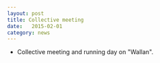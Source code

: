 ```yaml
---
layout: post
title: Collective meeting
date:   2015-02-01
category: news
---
```


* Collective meeting and running day on "Wallan".